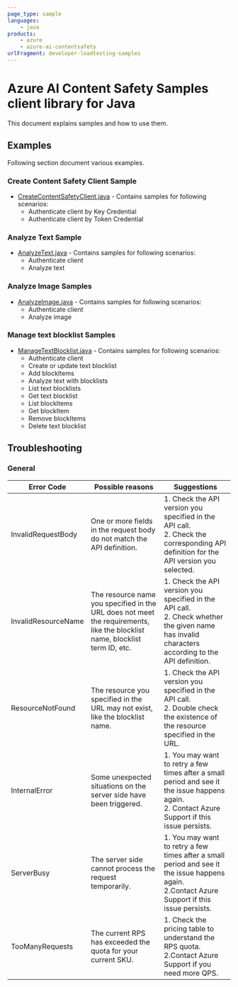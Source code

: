 ```yaml
---
page_type: sample
languages:
    - java
products:
    - azure
    - azure-ai-contentsafety
urlFragment: developer-loadtesting-samples
---
```


# Azure AI Content Safety Samples client library for Java

This document explains samples and how to use them.

## Examples

Following section document various examples.

### Create Content Safety Client Sample

* [CreateContentSafetyClient.java][sample_CreateContentSafetyClient] - Contains samples for following scenarios:
    * Authenticate client by Key Credential
    * Authenticate client by Token Credential
  
### Analyze Text Sample

* [AnalyzeText.java][sample_AnalyzeText] - Contains samples for following scenarios:
    * Authenticate client
    * Analyze text

### Analyze Image Samples

* [AnalyzeImage.java][sample_AnalyzeImage] - Contains samples for following scenarios:
    * Authenticate client
    * Analyze image

### Manage text blocklist Samples

* [ManageTextBlocklist.java][sample_ManageTextBlocklist] - Contains samples for following scenarios:
    * Authenticate client
    * Create or update text blocklist
    * Add blockItems
    * Analyze text with blocklists
    * List text blocklists
    * Get text blocklist
    * List blockItems
    * Get blockItem
    * Remove blockItems
    * Delete text blocklist

## Troubleshooting

### General

|Error Code	|Possible reasons	|Suggestions|
|-----------|-------------------|-----------|
|InvalidRequestBody	|One or more fields in the request body do not match the API definition.	|1. Check the API version you specified in the API call.<br>2. Check the corresponding API definition for the API version you selected.|
|InvalidResourceName	|The resource name you specified in the URL does not meet the requirements, like the blocklist name, blocklist term ID, etc.	|1. Check the API version you specified in the API call.<br>2. Check whether the given name has invalid characters according to the API definition.|
|ResourceNotFound	|The resource you specified in the URL may not exist, like the blocklist name.	|1. Check the API version you specified in the API call.<br>2. Double check the existence of the resource specified in the URL.|
|InternalError	|Some unexpected situations on the server side have been triggered.	|1. You may want to retry a few times after a small period and see it the issue happens again.<br>2. Contact Azure Support if this issue persists.|
|ServerBusy	|The server side cannot process the request temporarily.	|1. You may want to retry a few times after a small period and see it the issue happens again.<br>2.Contact Azure Support if this issue persists.|
|TooManyRequests	|The current RPS has exceeded the quota for your current SKU.	|1. Check the pricing table to understand the RPS quota.<br>2.Contact Azure Support if you need more QPS.|


<!-- LINKS -->
<!-- FIX LINK BRANCH AFTER PR MERGE -->
[sample_CreateContentSafetyClient]: https://github.com/Azure/azure-sdk-for-java/blob/main/sdk/contentsafety/azure-ai-contentsafety/src/samples/java/com/azure/ai/contentsafety/CreateContentSafetyClient.java
[sample_AnalyzeText]: https://github.com/Azure/azure-sdk-for-java/blob/main/sdk/contentsafety/azure-ai-contentsafety/src/samples/java/com/azure/ai/contentsafety/AnalyzeText.java
[sample_AnalyzeImage]: https://github.com/Azure/azure-sdk-for-java/blob/main/sdk/contentsafety/azure-ai-contentsafety/src/samples/java/com/azure/ai/contentsafety/AnalyzeImage.java
[sample_ManageTextBlocklist]: https://github.com/Azure/azure-sdk-for-java/blob/main/sdk/contentsafety/azure-ai-contentsafety/src/samples/java/com/azure/ai/contentsafety/ManageTextBlocklist.java
